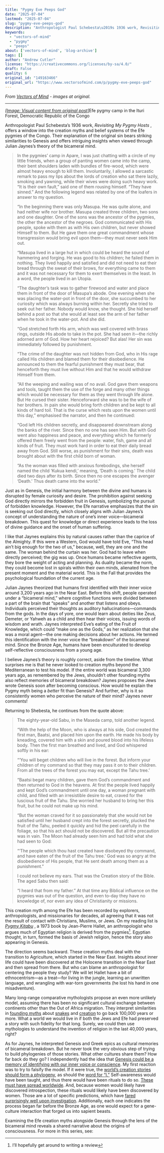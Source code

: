 ```yaml
---
title: "Pygmy Eve Peeps God"
date: "2025-07-04"
lastmod: "2025-07-04"
slug: "pygmy-eve-peeps-god"
description: "Anthropologist Paul Schebesta\u2019s 1936 work, Revisiting My Pygmy Hosts, offers a window into the creation myths and belief systems of the Efe pygmies of the Congo. Their explanation of the original sin ..."
keywords:
  - "vectors-of-mind"
  - "pygmy"
  - "peeps"
about: ['vectors-of-mind', 'blog-archive']
tags: []
author: "Andrew Cutler"
license: "https://creativecommons.org/licenses/by-sa/4.0/"
draft: False
quality: 6
original_id: "149163466"
original_url: "https://www.vectorsofmind.com/p/pygmy-eve-peeps-god"
---
```

*From [Vectors of Mind](https://www.vectorsofmind.com/p/pygmy-eve-peeps-god) - images at original.*

---

[*[Image: Visual content from original post]*](https://substackcdn.com/image/fetch/$s_!yuMH!,f_auto,q_auto:good,fl_progressive:steep/https%3A%2F%2Fsubstack-post-media.s3.amazonaws.com%2Fpublic%2Fimages%2F1a98c767-7ba1-4f2f-93fd-03f87a72f7e8_1600x1069.jpeg)Efe pygmy camp in the Ituri Forest, Democratic Republic of the Congo

Anthropologist Paul Schebesta’s 1936 work, _Revisiting My Pygmy Hosts_ , offers a window into the creation myths and belief systems of the Efe pygmies of the Congo. Their explanation of the original sin bears striking similarities to Genesis and offers intriguing insights when viewed through Julian Jaynes’s theory of the bicameral mind.

> In the pygmies’ camp in Apare, I was just chatting with a circle of my little friends, when a group of panting women came into the camp, their bent shoulders laden with bundles of fire-wood, which were almost heavy enough to kill them. Involuntarily, I allowed a sarcastic remark to pass my lips about the lords of creation who sat there lazily, smoking and yawning, while their wives were doing such heavy work. “It is their own fault,” said one of them rousing himself. “They have sinned.” And the following legend was related by one of the loafers in answer to my question. 
> 
> “In the beginning there was only Masupa. He was quite alone, and had neither wife nor brother. Masupa created three children, two sons and one daughter. One of the sons was the ancestor of the pygmies, the other the ancestor of the negroes. God communicated with His people, spoke with them as with His own children, but never showed Himself to them. But He gave them one great commandment whose transgression would bring evil upon them—they must never seek Him out. 
> 
> “Masupa lived in a large hut in which could be heard the sound of hammering and forging. He was good to his children; he failed them in nothing. They lived happily and satisfied and did not need to eat their bread through the sweat of their brows, for everything came to them and it was not necessary for them to exert themselves in the least. In a word, the people lived in an Utopia. 
> 
> “The daughter’s task was to gather firewood and water and place them in front of the door of Masupa’s abode. One evening when she was placing the water-pot in front of the door, she succumbed to her curiosity which was always burning within her. Secretly she tried to seek out her father. Nobody would know, she thought. She hid herself behind a post so that she would at least see the arm of her father when he took in the water-pot. And she did. 
> 
> “God stretched forth His arm, which was well covered with brass rings, outside His abode to take in the pot. She had seen it—the richly adorned arm of God. How her heart rejoiced? But alas! Her sin was immediately followed by punishment. 
> 
> “The crime of the daughter was not hidden from God, who in His rage called His children and blamed them for their disobedience. He announced to them the fearful punishment they must bear, that henceforth they must live without Him and that he would withdraw Himself from them. 
> 
> “All the weeping and wailing was of no avail. God gave them weapons and tools, taught them the use of the forge and many other things which would be necessary for them as they went through life alone. But He cursed their sister. Henceforward she was to be the wife of her brothers. In pain she would bring forth children and be kept to all kinds of hard toil. That is the curse which rests upon the women until this day,” emphasised the narrator, and then he continued:
> 
> “God left His children secretly, and disappeared downstream along the banks of the river. Since then no one has seen Him. But with God went also happiness and peace, and everything which he formerly offered them freely went from the people: water, fish, game and all kinds of fruit. They must work hard in order to eat their daily bread away from God. Still worse, as punishment for their sins, death was brought about with the first child born of woman. 
> 
> “As the woman was filled with anxious forebodings, she herself named the child ‘Kukua kendi,’ meaning, ‘Death is coming.’ The child died two days after its birth. Since then no one escapes the avenger ‘Death.’ Thus death came into the world.” 

Just as in Genesis, the initial harmony between the divine and humans is disrupted by female curiosity and desire. The prohibition against seeking God directly mirrors the forbidden fruit in Genesis, symbolizing the pursuit of forbidden knowledge. However, the Efe narrative emphasizes that the sin is seeking out God directly, which closely aligns with Julian Jaynes’s concept of understanding the nature of one’s inner voice—bicameral breakdown. This quest for knowledge or direct experience leads to the loss of divine guidance and the onset of human suffering. 

I like that Jaynes explains this by natural causes rather than the caprice of the Almighty. If this were a Western, God would have told Eve, “This head ain’t big enough for the two of us,” because, well, they are one and the same. The woman behind the curtain was her. God had to leave when directly perceived; the gig was up. Once humans became reflective agents, they bore the weight of acting and planning. As duality became the norm, they could become lost in spirals within their own minds, alienated from the present moment and the material world. This is the Fall that provides the psychological foundation of the current age.

Julian Jaynes theorized that humans first identified with their inner voice around 3,200 years ago in the Near East. Before this shift, people operated under a “bicameral mind,” where cognitive functions were divided between a part of the brain that “speaks” and another that listens and obeys. Individuals perceived their thoughts as auditory hallucinations—commands from the gods. In the days of yore, one would learn about deities like Zeus, Demeter, or Yahweh as a child and then hear their voices, issuing words of wisdom and wrath. Jaynes interpreted Eve’s eating of the Fruit of Knowledge, which could “make one as the Gods,” as her realization that she was a moral agent—the one making decisions about her actions. He termed this identification with the inner voice the “breakdown” of the bicameral mind. Since the Bronze Age, humans have been enculturated to develop self-reflective consciousness from a young age.

I believe Jaynes’s theory is roughly correct, aside from the timeline. What surprises me is that he never looked to creation myths beyond the Mediterranean to test his model. If the entire world was bicameral 3,300 years ago, as remembered by the Jews, shouldn’t other founding myths also reflect memories of bicameral breakdown? Jaynes proposes the Jews wrote Genesis soon after becoming conscious. How would he explain the Pygmy myth being a _better_ fit than Genesis? And further, why is it so consistently women who perceive the nature of their mind? Jaynes never comments!

Returning to Shebesta, he continues from the quote above:

> The eighty-year-old Sabu, in the Maseda camp, told another legend. 
> 
> “With the help of the Moon, who is always at his side, God created the first man, Baatsi, and placed him upon the earth. He made his body by kneading, covered him with a skin and poured blood into his lifeless body. Then the first man breathed and lived, and God whispered softly in his ear: 
> 
> “‘You will beget children who will live in the forest. But inform your children of my command so that they may pass it on to their children. From all the trees of the forest you may eat, except the Tahu tree.’ 
> 
> “Baatsi begat many children, gave them God’s commandment and then returned to God in the heavens. At first the people lived happily and kept God’s commandment until one day, a woman pregnant with child, and filled with an irresistible desire to eat, craved for the luscious fruit of the Tahu. She worried her husband to bring her this fruit, but he could not make up his mind. 
> 
> “But the woman craved for it so passionately that she would not be satisfied until her husband crept into the forest secretly, plucked the fruit of the Tahu, peeled it quickly and hid the peel carefully in the foliage, so that his act should not be discovered. But all the precaution was in vain. The Moon had already seen him and had told what she had seen to God: 
> 
> “‘The people which thou hast created have disobeyed thy command, and have eaten of the fruit of the Tahu tree.’ God was so angry at the disobedience of His people, that He sent death among them as a punishment.” 
> 
> I could not believe my ears. That was the Creation story of the Bible. The aged Sabu then said: 
> 
> “I heard that from my father.” At that time any Biblical influence on the pygmies was out of the question, and even to-day they have no knowledge of, nor even any idea of Christianity or missions.

This creation myth among the Efe has been recorded by explorers, anthropologists, and missionaries for decades, all agreeing that it was not the result of contact with Christians, Muslims, or Jews. On my reading list is _[Pygmy Kitabu](https://archive.org/details/pygmykitabu0000hall/page/26/mode/2up)_ , a 1973 book by Jean-Pierre Hallet, an anthropologist who argues much of Egyptian religion is derived from the pygmies[^1]. Egyptian thought, in turn, formed the basis of Jewish religion, hence the story also appearing in Genesis. 

The direction seems backward. These creation myths deal with the transition to Agriculture, which started in the Near East. Insights about inner life could have been discovered at the Holocene transition in the Near East and then spread from there. But who can blame an anthropologist for centering the people they study? We will let Hallet have a bit of ethnocentrism—as a treat—for living in the jungle, learning an unwritten language, and wrangling with war-torn governments (he lost his hand in one misadventure).

Many long-range comparative mythologists propose an even more unlikely model, assuming there has been no significant cultural exchange between continents other than the Out of Africa migration. They interpret similarities in [founding myths](https://www.vectorsofmind.com/p/archeologists-vs-the-bible?open=false#%C2%A7the-schooling-effect) about [snakes](https://www.vectorsofmind.com/p/contra-dhuy-on-snake-myths) and [creation](https://www.vectorsofmind.com/p/why-did-male-initiation-rituals-diffuse?open=false#%C2%A7not-a-story-the-jedi-would-tell-you) to go back 100,000 years or more. What a world we would live in if both the Jews and Efe had preserved a story with such fidelity for that long. Surely, we could then use mythologies to understand the invention of religion in the last 40,000 years, right?

As for Jaynes, he interpreted Genesis and Greek epics as cultural memories of bicameral breakdown. But he never took the very obvious step of trying to build phylogenies of those stories. What other cultures share them? How far back do they go? I independently had the idea that [Genesis could be a memory of identifying with our inner voice or conscience](https://www.vectorsofmind.com/p/consequences-of-conscience). My first reaction was to try to falsify the model. If it were true, the [world’s creation stories should form a phylogeny](https://www.vectorsofmind.com/i/136623669/how-old-are-creation-myths), as should the [word for “I.”](https://www.vectorsofmind.com/p/the-unreasonable-effectiveness-of) Self-awareness would have been taught, and thus there would have been rituals to do so. [These must have spread worldwide](https://www.vectorsofmind.com/p/why-did-male-initiation-rituals-diffuse). And, because women would likely have discovered introspection, these rituals would likely have been discovered by women. Those are a lot of specific predictions, which have [fared surprisingly well upon investigation](https://www.vectorsofmind.com/p/the-bullroarer-much-more-than-you). Additionally, each one indicates the process began far before the Bronze Age, as one would expect for a gene-culture interaction that forged us into sapient beasts.

Examining the Efe creation myths alongside Genesis through the lens of the bicameral mind reveals a shared narrative about the origins of consciousness. For more in this series, see:

[^1]: I’ll hopefully get around to writing a review

